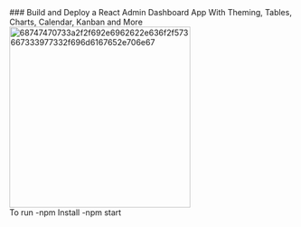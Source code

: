 
<div id="header">
 ###  Build and Deploy a React Admin Dashboard App With Theming, Tables, Charts, Calendar, Kanban and More
</div>

<img width="320" alt="68747470733a2f2f692e6962622e636f2f573667333977332f696d6167652e706e67" src="https://user-images.githubusercontent.com/29605907/182042275-6cce9d04-be9f-4701-bf10-4b5b63482d10.png">


<div> 
To run 
-npm Install
-npm start
</div>


